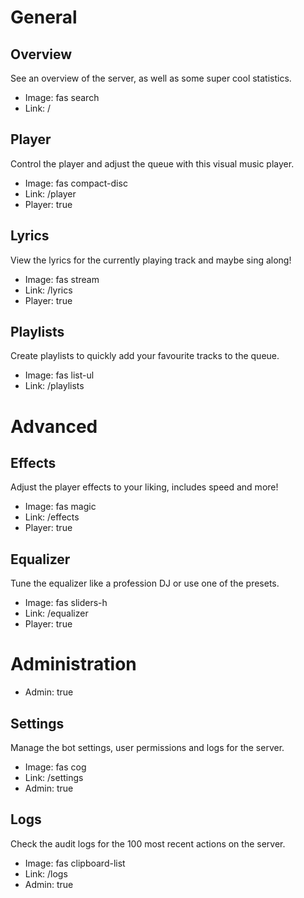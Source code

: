 # General

## Overview

See an overview of the server, as well as some super cool statistics.

- Image: fas search
- Link: /

## Player

Control the player and adjust the queue with this visual music player.

- Image: fas compact-disc
- Link: /player
- Player: true

## Lyrics

View the lyrics for the currently playing track and maybe sing along!

- Image: fas stream
- Link: /lyrics
- Player: true

## Playlists

Create playlists to quickly add your favourite tracks to the queue.

- Image: fas list-ul
- Link: /playlists

# Advanced

## Effects

Adjust the player effects to your liking, includes speed and more!

- Image: fas magic
- Link: /effects
- Player: true

## Equalizer

Tune the equalizer like a profession DJ or use one of the presets.

- Image: fas sliders-h
- Link: /equalizer
- Player: true

# Administration

- Admin: true

## Settings

Manage the bot settings, user permissions and logs for the server.

- Image: fas cog
- Link: /settings
- Admin: true

## Logs

Check the audit logs for the 100 most recent actions on the server.

- Image: fas clipboard-list
- Link: /logs
- Admin: true
